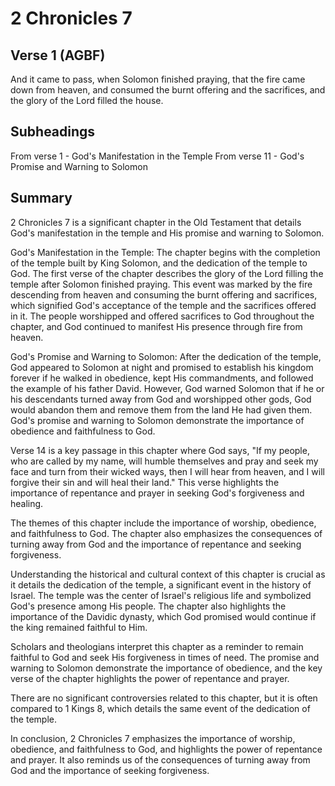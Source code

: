 # 2 Chronicles 7

## Verse 1 (AGBF)

And it came to pass, when Solomon finished praying, that the fire came down from heaven, and consumed the burnt offering and the sacrifices, and the glory of the Lord filled the house.

## Subheadings

From verse 1 - God's Manifestation in the Temple
From verse 11 - God's Promise and Warning to Solomon

## Summary

2 Chronicles 7 is a significant chapter in the Old Testament that details God's manifestation in the temple and His promise and warning to Solomon. 

God's Manifestation in the Temple:
The chapter begins with the completion of the temple built by King Solomon, and the dedication of the temple to God. The first verse of the chapter describes the glory of the Lord filling the temple after Solomon finished praying. This event was marked by the fire descending from heaven and consuming the burnt offering and sacrifices, which signified God's acceptance of the temple and the sacrifices offered in it. The people worshipped and offered sacrifices to God throughout the chapter, and God continued to manifest His presence through fire from heaven.

God's Promise and Warning to Solomon:
After the dedication of the temple, God appeared to Solomon at night and promised to establish his kingdom forever if he walked in obedience, kept His commandments, and followed the example of his father David. However, God warned Solomon that if he or his descendants turned away from God and worshipped other gods, God would abandon them and remove them from the land He had given them. God's promise and warning to Solomon demonstrate the importance of obedience and faithfulness to God.

Verse 14 is a key passage in this chapter where God says, "If my people, who are called by my name, will humble themselves and pray and seek my face and turn from their wicked ways, then I will hear from heaven, and I will forgive their sin and will heal their land." This verse highlights the importance of repentance and prayer in seeking God's forgiveness and healing.

The themes of this chapter include the importance of worship, obedience, and faithfulness to God. The chapter also emphasizes the consequences of turning away from God and the importance of repentance and seeking forgiveness.

Understanding the historical and cultural context of this chapter is crucial as it details the dedication of the temple, a significant event in the history of Israel. The temple was the center of Israel's religious life and symbolized God's presence among His people. The chapter also highlights the importance of the Davidic dynasty, which God promised would continue if the king remained faithful to Him.

Scholars and theologians interpret this chapter as a reminder to remain faithful to God and seek His forgiveness in times of need. The promise and warning to Solomon demonstrate the importance of obedience, and the key verse of the chapter highlights the power of repentance and prayer.

There are no significant controversies related to this chapter, but it is often compared to 1 Kings 8, which details the same event of the dedication of the temple.

In conclusion, 2 Chronicles 7 emphasizes the importance of worship, obedience, and faithfulness to God, and highlights the power of repentance and prayer. It also reminds us of the consequences of turning away from God and the importance of seeking forgiveness.